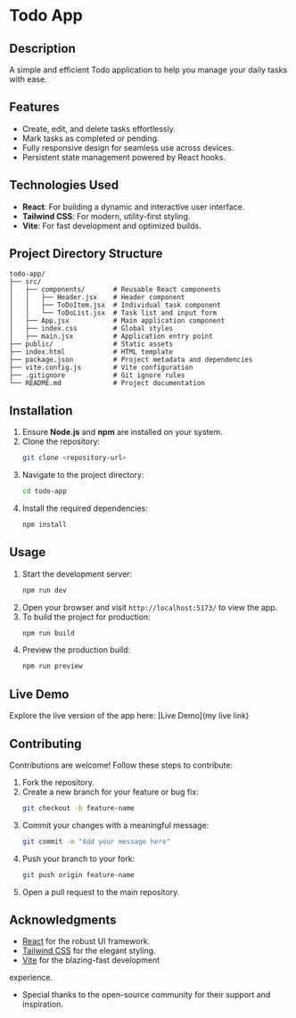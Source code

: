 # Todo App

## Description
A simple and efficient Todo application to help you manage your daily tasks with ease.

## Features
- Create, edit, and delete tasks effortlessly.
- Mark tasks as completed or pending.
- Fully responsive design for seamless use across devices.
- Persistent state management powered by React hooks.

## Technologies Used
- **React**: For building a dynamic and interactive user interface.
- **Tailwind CSS**: For modern, utility-first styling.
- **Vite**: For fast development and optimized builds.

## Project Directory Structure
```
todo-app/
├── src/
│   ├── components/       # Reusable React components
│   │   ├── Header.jsx    # Header component
│   │   ├── ToDoItem.jsx  # Individual task component
│   │   └── ToDoList.jsx  # Task list and input form
│   ├── App.jsx           # Main application component
│   ├── index.css         # Global styles
│   ├── main.jsx          # Application entry point
├── public/               # Static assets
├── index.html            # HTML template
├── package.json          # Project metadata and dependencies
├── vite.config.js        # Vite configuration
├── .gitignore            # Git ignore rules
└── README.md             # Project documentation
```

## Installation
1. Ensure **Node.js** and **npm** are installed on your system.
2. Clone the repository:
    ```bash
    git clone <repository-url>
    ```
3. Navigate to the project directory:
    ```bash
    cd todo-app
    ```
4. Install the required dependencies:
    ```bash
    npm install
    ```

## Usage
1. Start the development server:
    ```bash
    npm run dev
    ```
2. Open your browser and visit `http://localhost:5173/` to view the app.
3. To build the project for production:
    ```bash
    npm run build
    ```
4. Preview the production build:
    ```bash
    npm run preview
    ```

## Live Demo
Explore the live version of the app here: [Live Demo](my live link)  

## Contributing
Contributions are welcome! Follow these steps to contribute:
1. Fork the repository.
2. Create a new branch for your feature or bug fix:
    ```bash
    git checkout -b feature-name
    ```
3. Commit your changes with a meaningful message:
    ```bash
    git commit -m "Add your message here"
    ```
4. Push your branch to your fork:
    ```bash
    git push origin feature-name
    ```
5. Open a pull request to the main repository.

## Acknowledgments
- [React](https://reactjs.org/) for the robust UI framework.
- [Tailwind CSS](https://tailwindcss.com/) for the elegant styling.
- [Vite](https://vitejs.dev/) for the blazing-fast development 

experience.
- Special thanks to the open-source community for their support and inspiration.
